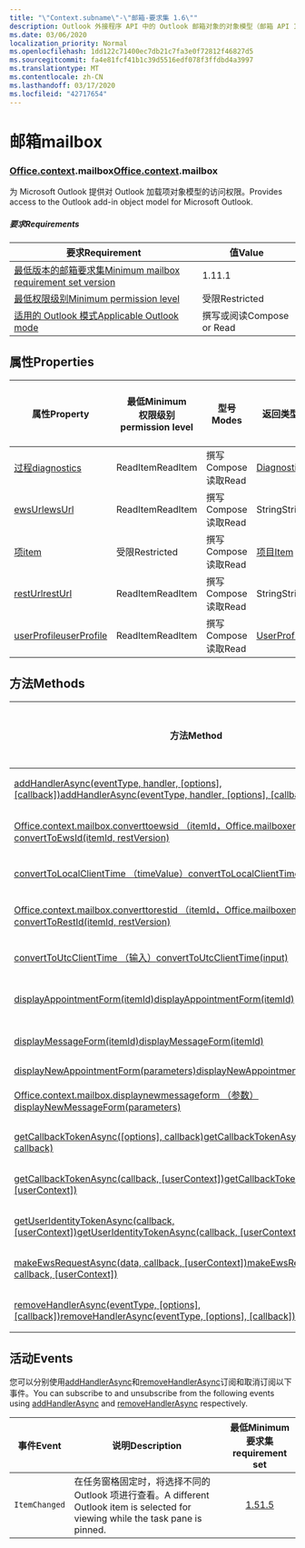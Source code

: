 ```yaml
---
title: "\"Context.subname\"-\"邮箱-要求集 1.6\""
description: Outlook 外接程序 API 中的 Outlook 邮箱对象的对象模型（邮箱 API 1.6 版本）。
ms.date: 03/06/2020
localization_priority: Normal
ms.openlocfilehash: 1dd122c71400ec7db21c7fa3e0f72812f46827d5
ms.sourcegitcommit: fa4e81fcf41b1c39d5516edf078f3ffdbd4a3997
ms.translationtype: MT
ms.contentlocale: zh-CN
ms.lasthandoff: 03/17/2020
ms.locfileid: "42717654"
---
```

# <a name="mailbox"></a><span data-ttu-id="c25ce-103">邮箱</span><span class="sxs-lookup"><span data-stu-id="c25ce-103">mailbox</span></span>

### <a name="officecontextmailbox"></a><span data-ttu-id="c25ce-104">[Office](office.md)[.context](office.context.md).mailbox</span><span class="sxs-lookup"><span data-stu-id="c25ce-104">[Office](office.md)[.context](office.context.md).mailbox</span></span>

<span data-ttu-id="c25ce-105">为 Microsoft Outlook 提供对 Outlook 加载项对象模型的访问权限。</span><span class="sxs-lookup"><span data-stu-id="c25ce-105">Provides access to the Outlook add-in object model for Microsoft Outlook.</span></span>

##### <a name="requirements"></a><span data-ttu-id="c25ce-106">要求</span><span class="sxs-lookup"><span data-stu-id="c25ce-106">Requirements</span></span>

|<span data-ttu-id="c25ce-107">要求</span><span class="sxs-lookup"><span data-stu-id="c25ce-107">Requirement</span></span>| <span data-ttu-id="c25ce-108">值</span><span class="sxs-lookup"><span data-stu-id="c25ce-108">Value</span></span>|
|---|---|
|[<span data-ttu-id="c25ce-109">最低版本的邮箱要求集</span><span class="sxs-lookup"><span data-stu-id="c25ce-109">Minimum mailbox requirement set version</span></span>](../../requirement-sets/outlook-api-requirement-sets.md)| <span data-ttu-id="c25ce-110">1.1</span><span class="sxs-lookup"><span data-stu-id="c25ce-110">1.1</span></span>|
|[<span data-ttu-id="c25ce-111">最低权限级别</span><span class="sxs-lookup"><span data-stu-id="c25ce-111">Minimum permission level</span></span>](../../../outlook/understanding-outlook-add-in-permissions.md)| <span data-ttu-id="c25ce-112">受限</span><span class="sxs-lookup"><span data-stu-id="c25ce-112">Restricted</span></span>|
|[<span data-ttu-id="c25ce-113">适用的 Outlook 模式</span><span class="sxs-lookup"><span data-stu-id="c25ce-113">Applicable Outlook mode</span></span>](../../../outlook/outlook-add-ins-overview.md#extension-points)| <span data-ttu-id="c25ce-114">撰写或阅读</span><span class="sxs-lookup"><span data-stu-id="c25ce-114">Compose or Read</span></span>|

## <a name="properties"></a><span data-ttu-id="c25ce-115">属性</span><span class="sxs-lookup"><span data-stu-id="c25ce-115">Properties</span></span>

| <span data-ttu-id="c25ce-116">属性</span><span class="sxs-lookup"><span data-stu-id="c25ce-116">Property</span></span> | <span data-ttu-id="c25ce-117">最低</span><span class="sxs-lookup"><span data-stu-id="c25ce-117">Minimum</span></span><br><span data-ttu-id="c25ce-118">权限级别</span><span class="sxs-lookup"><span data-stu-id="c25ce-118">permission level</span></span> | <span data-ttu-id="c25ce-119">型号</span><span class="sxs-lookup"><span data-stu-id="c25ce-119">Modes</span></span> | <span data-ttu-id="c25ce-120">返回类型</span><span class="sxs-lookup"><span data-stu-id="c25ce-120">Return type</span></span> | <span data-ttu-id="c25ce-121">最低</span><span class="sxs-lookup"><span data-stu-id="c25ce-121">Minimum</span></span><br><span data-ttu-id="c25ce-122">要求集</span><span class="sxs-lookup"><span data-stu-id="c25ce-122">requirement set</span></span> |
|---|---|---|---|:---:|
| [<span data-ttu-id="c25ce-123">过程</span><span class="sxs-lookup"><span data-stu-id="c25ce-123">diagnostics</span></span>](/javascript/api/outlook/office.mailbox?view=outlook-js-1.6#diagnostics) | <span data-ttu-id="c25ce-124">ReadItem</span><span class="sxs-lookup"><span data-stu-id="c25ce-124">ReadItem</span></span> | <span data-ttu-id="c25ce-125">撰写</span><span class="sxs-lookup"><span data-stu-id="c25ce-125">Compose</span></span><br><span data-ttu-id="c25ce-126">读取</span><span class="sxs-lookup"><span data-stu-id="c25ce-126">Read</span></span> | [<span data-ttu-id="c25ce-127">Diagnostics</span><span class="sxs-lookup"><span data-stu-id="c25ce-127">Diagnostics</span></span>](/javascript/api/outlook/office.diagnostics?view=outlook-js-1.6) | [<span data-ttu-id="c25ce-128">1.1</span><span class="sxs-lookup"><span data-stu-id="c25ce-128">1.1</span></span>](../requirement-set-1.1/outlook-requirement-set-1.1.md) |
| [<span data-ttu-id="c25ce-129">ewsUrl</span><span class="sxs-lookup"><span data-stu-id="c25ce-129">ewsUrl</span></span>](/javascript/api/outlook/office.mailbox?view=outlook-js-1.6#ewsurl) | <span data-ttu-id="c25ce-130">ReadItem</span><span class="sxs-lookup"><span data-stu-id="c25ce-130">ReadItem</span></span> | <span data-ttu-id="c25ce-131">撰写</span><span class="sxs-lookup"><span data-stu-id="c25ce-131">Compose</span></span><br><span data-ttu-id="c25ce-132">读取</span><span class="sxs-lookup"><span data-stu-id="c25ce-132">Read</span></span> | <span data-ttu-id="c25ce-133">String</span><span class="sxs-lookup"><span data-stu-id="c25ce-133">String</span></span> | [<span data-ttu-id="c25ce-134">1.1</span><span class="sxs-lookup"><span data-stu-id="c25ce-134">1.1</span></span>](../requirement-set-1.1/outlook-requirement-set-1.1.md) |
| [<span data-ttu-id="c25ce-135">项</span><span class="sxs-lookup"><span data-stu-id="c25ce-135">item</span></span>](office.context.mailbox.item.md) | <span data-ttu-id="c25ce-136">受限</span><span class="sxs-lookup"><span data-stu-id="c25ce-136">Restricted</span></span> | <span data-ttu-id="c25ce-137">撰写</span><span class="sxs-lookup"><span data-stu-id="c25ce-137">Compose</span></span><br><span data-ttu-id="c25ce-138">读取</span><span class="sxs-lookup"><span data-stu-id="c25ce-138">Read</span></span> | [<span data-ttu-id="c25ce-139">项目</span><span class="sxs-lookup"><span data-stu-id="c25ce-139">Item</span></span>](/javascript/api/outlook/office.item?view=outlook-js-1.6) | [<span data-ttu-id="c25ce-140">1.1</span><span class="sxs-lookup"><span data-stu-id="c25ce-140">1.1</span></span>](../requirement-set-1.1/outlook-requirement-set-1.1.md) |
| [<span data-ttu-id="c25ce-141">restUrl</span><span class="sxs-lookup"><span data-stu-id="c25ce-141">restUrl</span></span>](/javascript/api/outlook/office.mailbox?view=outlook-js-1.6#resturl) | <span data-ttu-id="c25ce-142">ReadItem</span><span class="sxs-lookup"><span data-stu-id="c25ce-142">ReadItem</span></span> | <span data-ttu-id="c25ce-143">撰写</span><span class="sxs-lookup"><span data-stu-id="c25ce-143">Compose</span></span><br><span data-ttu-id="c25ce-144">读取</span><span class="sxs-lookup"><span data-stu-id="c25ce-144">Read</span></span> | <span data-ttu-id="c25ce-145">String</span><span class="sxs-lookup"><span data-stu-id="c25ce-145">String</span></span> | [<span data-ttu-id="c25ce-146">1.5</span><span class="sxs-lookup"><span data-stu-id="c25ce-146">1.5</span></span>](../requirement-set-1.5/outlook-requirement-set-1.5.md) |
| [<span data-ttu-id="c25ce-147">userProfile</span><span class="sxs-lookup"><span data-stu-id="c25ce-147">userProfile</span></span>](/javascript/api/outlook/office.mailbox?view=outlook-js-1.5#userprofile) | <span data-ttu-id="c25ce-148">ReadItem</span><span class="sxs-lookup"><span data-stu-id="c25ce-148">ReadItem</span></span> | <span data-ttu-id="c25ce-149">撰写</span><span class="sxs-lookup"><span data-stu-id="c25ce-149">Compose</span></span><br><span data-ttu-id="c25ce-150">读取</span><span class="sxs-lookup"><span data-stu-id="c25ce-150">Read</span></span> | [<span data-ttu-id="c25ce-151">UserProfile</span><span class="sxs-lookup"><span data-stu-id="c25ce-151">UserProfile</span></span>](/javascript/api/outlook/office.userprofile?view=outlook-js-1.6) | [<span data-ttu-id="c25ce-152">1.1</span><span class="sxs-lookup"><span data-stu-id="c25ce-152">1.1</span></span>](../requirement-set-1.1/outlook-requirement-set-1.1.md) |

## <a name="methods"></a><span data-ttu-id="c25ce-153">方法</span><span class="sxs-lookup"><span data-stu-id="c25ce-153">Methods</span></span>

| <span data-ttu-id="c25ce-154">方法</span><span class="sxs-lookup"><span data-stu-id="c25ce-154">Method</span></span> | <span data-ttu-id="c25ce-155">最低</span><span class="sxs-lookup"><span data-stu-id="c25ce-155">Minimum</span></span><br><span data-ttu-id="c25ce-156">权限级别</span><span class="sxs-lookup"><span data-stu-id="c25ce-156">permission level</span></span> | <span data-ttu-id="c25ce-157">型号</span><span class="sxs-lookup"><span data-stu-id="c25ce-157">Modes</span></span> | <span data-ttu-id="c25ce-158">最低</span><span class="sxs-lookup"><span data-stu-id="c25ce-158">Minimum</span></span><br><span data-ttu-id="c25ce-159">要求集</span><span class="sxs-lookup"><span data-stu-id="c25ce-159">requirement set</span></span> |
|---|---|---|:---:|
| <span data-ttu-id="c25ce-160">[addHandlerAsync(eventType, handler, [options], [callback])](/javascript/api/outlook/office.mailbox?view=outlook-js-1.6#addhandlerasync-eventtype--handler--options--callback-)</span><span class="sxs-lookup"><span data-stu-id="c25ce-160">[addHandlerAsync(eventType, handler, [options], [callback])](/javascript/api/outlook/office.mailbox?view=outlook-js-1.6#addhandlerasync-eventtype--handler--options--callback-)</span></span> | <span data-ttu-id="c25ce-161">ReadItem</span><span class="sxs-lookup"><span data-stu-id="c25ce-161">ReadItem</span></span> | <span data-ttu-id="c25ce-162">撰写</span><span class="sxs-lookup"><span data-stu-id="c25ce-162">Compose</span></span><br><span data-ttu-id="c25ce-163">读取</span><span class="sxs-lookup"><span data-stu-id="c25ce-163">Read</span></span> | [<span data-ttu-id="c25ce-164">1.5</span><span class="sxs-lookup"><span data-stu-id="c25ce-164">1.5</span></span>](../requirement-set-1.5/outlook-requirement-set-1.5.md) |
| [<span data-ttu-id="c25ce-165">Office.context.mailbox.converttoewsid （itemId，Office.mailboxenums.restversion）</span><span class="sxs-lookup"><span data-stu-id="c25ce-165">convertToEwsId(itemId, restVersion)</span></span>](/javascript/api/outlook/office.mailbox?view=outlook-js-1.6#converttoewsid-itemid--restversion-) | <span data-ttu-id="c25ce-166">受限</span><span class="sxs-lookup"><span data-stu-id="c25ce-166">Restricted</span></span> | <span data-ttu-id="c25ce-167">撰写</span><span class="sxs-lookup"><span data-stu-id="c25ce-167">Compose</span></span><br><span data-ttu-id="c25ce-168">读取</span><span class="sxs-lookup"><span data-stu-id="c25ce-168">Read</span></span> | [<span data-ttu-id="c25ce-169">1.3</span><span class="sxs-lookup"><span data-stu-id="c25ce-169">1.3</span></span>](../requirement-set-1.3/outlook-requirement-set-1.3.md) |
| [<span data-ttu-id="c25ce-170">convertToLocalClientTime （timeValue）</span><span class="sxs-lookup"><span data-stu-id="c25ce-170">convertToLocalClientTime(timeValue)</span></span>](/javascript/api/outlook/office.mailbox?view=outlook-js-1.6#converttolocalclienttime-timevalue-) | <span data-ttu-id="c25ce-171">ReadItem</span><span class="sxs-lookup"><span data-stu-id="c25ce-171">ReadItem</span></span> | <span data-ttu-id="c25ce-172">撰写</span><span class="sxs-lookup"><span data-stu-id="c25ce-172">Compose</span></span><br><span data-ttu-id="c25ce-173">读取</span><span class="sxs-lookup"><span data-stu-id="c25ce-173">Read</span></span> | [<span data-ttu-id="c25ce-174">1.1</span><span class="sxs-lookup"><span data-stu-id="c25ce-174">1.1</span></span>](../requirement-set-1.1/outlook-requirement-set-1.1.md) |
| [<span data-ttu-id="c25ce-175">Office.context.mailbox.converttorestid （itemId，Office.mailboxenums.restversion）</span><span class="sxs-lookup"><span data-stu-id="c25ce-175">convertToRestId(itemId, restVersion)</span></span>](/javascript/api/outlook/office.mailbox?view=outlook-js-1.6#converttorestid-itemid--restversion-) | <span data-ttu-id="c25ce-176">受限</span><span class="sxs-lookup"><span data-stu-id="c25ce-176">Restricted</span></span> | <span data-ttu-id="c25ce-177">撰写</span><span class="sxs-lookup"><span data-stu-id="c25ce-177">Compose</span></span><br><span data-ttu-id="c25ce-178">读取</span><span class="sxs-lookup"><span data-stu-id="c25ce-178">Read</span></span> | [<span data-ttu-id="c25ce-179">1.3</span><span class="sxs-lookup"><span data-stu-id="c25ce-179">1.3</span></span>](../requirement-set-1.3/outlook-requirement-set-1.3.md) |
| [<span data-ttu-id="c25ce-180">convertToUtcClientTime （输入）</span><span class="sxs-lookup"><span data-stu-id="c25ce-180">convertToUtcClientTime(input)</span></span>](/javascript/api/outlook/office.mailbox?view=outlook-js-1.6#converttoutcclienttime-input-) | <span data-ttu-id="c25ce-181">ReadItem</span><span class="sxs-lookup"><span data-stu-id="c25ce-181">ReadItem</span></span> | <span data-ttu-id="c25ce-182">撰写</span><span class="sxs-lookup"><span data-stu-id="c25ce-182">Compose</span></span><br><span data-ttu-id="c25ce-183">读取</span><span class="sxs-lookup"><span data-stu-id="c25ce-183">Read</span></span> | [<span data-ttu-id="c25ce-184">1.1</span><span class="sxs-lookup"><span data-stu-id="c25ce-184">1.1</span></span>](../requirement-set-1.1/outlook-requirement-set-1.1.md) |
| [<span data-ttu-id="c25ce-185">displayAppointmentForm(itemId)</span><span class="sxs-lookup"><span data-stu-id="c25ce-185">displayAppointmentForm(itemId)</span></span>](/javascript/api/outlook/office.mailbox?view=outlook-js-1.6#displayappointmentform-itemid-) | <span data-ttu-id="c25ce-186">ReadItem</span><span class="sxs-lookup"><span data-stu-id="c25ce-186">ReadItem</span></span> | <span data-ttu-id="c25ce-187">撰写</span><span class="sxs-lookup"><span data-stu-id="c25ce-187">Compose</span></span><br><span data-ttu-id="c25ce-188">读取</span><span class="sxs-lookup"><span data-stu-id="c25ce-188">Read</span></span> | [<span data-ttu-id="c25ce-189">1.1</span><span class="sxs-lookup"><span data-stu-id="c25ce-189">1.1</span></span>](../requirement-set-1.1/outlook-requirement-set-1.1.md) |
| [<span data-ttu-id="c25ce-190">displayMessageForm(itemId)</span><span class="sxs-lookup"><span data-stu-id="c25ce-190">displayMessageForm(itemId)</span></span>](/javascript/api/outlook/office.mailbox?view=outlook-js-1.6#displaymessageform-itemid-) | <span data-ttu-id="c25ce-191">ReadItem</span><span class="sxs-lookup"><span data-stu-id="c25ce-191">ReadItem</span></span> | <span data-ttu-id="c25ce-192">撰写</span><span class="sxs-lookup"><span data-stu-id="c25ce-192">Compose</span></span><br><span data-ttu-id="c25ce-193">读取</span><span class="sxs-lookup"><span data-stu-id="c25ce-193">Read</span></span> | [<span data-ttu-id="c25ce-194">1.1</span><span class="sxs-lookup"><span data-stu-id="c25ce-194">1.1</span></span>](../requirement-set-1.1/outlook-requirement-set-1.1.md) |
| [<span data-ttu-id="c25ce-195">displayNewAppointmentForm(parameters)</span><span class="sxs-lookup"><span data-stu-id="c25ce-195">displayNewAppointmentForm(parameters)</span></span>](/javascript/api/outlook/office.mailbox?view=outlook-js-1.6#displaynewappointmentform-parameters-) | <span data-ttu-id="c25ce-196">ReadItem</span><span class="sxs-lookup"><span data-stu-id="c25ce-196">ReadItem</span></span> | <span data-ttu-id="c25ce-197">读取</span><span class="sxs-lookup"><span data-stu-id="c25ce-197">Read</span></span> | [<span data-ttu-id="c25ce-198">1.1</span><span class="sxs-lookup"><span data-stu-id="c25ce-198">1.1</span></span>](../requirement-set-1.1/outlook-requirement-set-1.1.md) |
| [<span data-ttu-id="c25ce-199">Office.context.mailbox.displaynewmessageform （参数）</span><span class="sxs-lookup"><span data-stu-id="c25ce-199">displayNewMessageForm(parameters)</span></span>](/javascript/api/outlook/office.mailbox?view=outlook-js-1.6#displaynewmessageform-parameters-) | <span data-ttu-id="c25ce-200">ReadItem</span><span class="sxs-lookup"><span data-stu-id="c25ce-200">ReadItem</span></span> | <span data-ttu-id="c25ce-201">撰写</span><span class="sxs-lookup"><span data-stu-id="c25ce-201">Compose</span></span><br><span data-ttu-id="c25ce-202">读取</span><span class="sxs-lookup"><span data-stu-id="c25ce-202">Read</span></span> | [<span data-ttu-id="c25ce-203">1.6</span><span class="sxs-lookup"><span data-stu-id="c25ce-203">1.6</span></span>](../requirement-set-1.6/outlook-requirement-set-1.6.md) |
| <span data-ttu-id="c25ce-204">[getCallbackTokenAsync([options], callback)](/javascript/api/outlook/office.mailbox?view=outlook-js-1.6#getcallbacktokenasync-options--callback-)</span><span class="sxs-lookup"><span data-stu-id="c25ce-204">[getCallbackTokenAsync([options], callback)](/javascript/api/outlook/office.mailbox?view=outlook-js-1.6#getcallbacktokenasync-options--callback-)</span></span> | <span data-ttu-id="c25ce-205">ReadItem</span><span class="sxs-lookup"><span data-stu-id="c25ce-205">ReadItem</span></span> | <span data-ttu-id="c25ce-206">撰写</span><span class="sxs-lookup"><span data-stu-id="c25ce-206">Compose</span></span><br><span data-ttu-id="c25ce-207">读取</span><span class="sxs-lookup"><span data-stu-id="c25ce-207">Read</span></span> | [<span data-ttu-id="c25ce-208">1.5</span><span class="sxs-lookup"><span data-stu-id="c25ce-208">1.5</span></span>](../requirement-set-1.5/outlook-requirement-set-1.5.md) |
| <span data-ttu-id="c25ce-209">[getCallbackTokenAsync(callback, [userContext])](/javascript/api/outlook/office.mailbox?view=outlook-js-1.6#getcallbacktokenasync-callback--usercontext-)</span><span class="sxs-lookup"><span data-stu-id="c25ce-209">[getCallbackTokenAsync(callback, [userContext])](/javascript/api/outlook/office.mailbox?view=outlook-js-1.6#getcallbacktokenasync-callback--usercontext-)</span></span> | <span data-ttu-id="c25ce-210">ReadItem</span><span class="sxs-lookup"><span data-stu-id="c25ce-210">ReadItem</span></span> | <span data-ttu-id="c25ce-211">撰写</span><span class="sxs-lookup"><span data-stu-id="c25ce-211">Compose</span></span><br><span data-ttu-id="c25ce-212">读取</span><span class="sxs-lookup"><span data-stu-id="c25ce-212">Read</span></span> | [<span data-ttu-id="c25ce-213">1.3</span><span class="sxs-lookup"><span data-stu-id="c25ce-213">1.3</span></span>](../requirement-set-1.3/outlook-requirement-set-1.3.md)<br>[<span data-ttu-id="c25ce-214">1.1</span><span class="sxs-lookup"><span data-stu-id="c25ce-214">1.1</span></span>](../requirement-set-1.1/outlook-requirement-set-1.1.md) |
| <span data-ttu-id="c25ce-215">[getUserIdentityTokenAsync(callback, [userContext])](/javascript/api/outlook/office.mailbox?view=outlook-js-1.6#getuseridentitytokenasync-callback--usercontext-)</span><span class="sxs-lookup"><span data-stu-id="c25ce-215">[getUserIdentityTokenAsync(callback, [userContext])](/javascript/api/outlook/office.mailbox?view=outlook-js-1.6#getuseridentitytokenasync-callback--usercontext-)</span></span> | <span data-ttu-id="c25ce-216">ReadItem</span><span class="sxs-lookup"><span data-stu-id="c25ce-216">ReadItem</span></span> | <span data-ttu-id="c25ce-217">撰写</span><span class="sxs-lookup"><span data-stu-id="c25ce-217">Compose</span></span><br><span data-ttu-id="c25ce-218">读取</span><span class="sxs-lookup"><span data-stu-id="c25ce-218">Read</span></span> | [<span data-ttu-id="c25ce-219">1.1</span><span class="sxs-lookup"><span data-stu-id="c25ce-219">1.1</span></span>](../requirement-set-1.1/outlook-requirement-set-1.1.md) |
| <span data-ttu-id="c25ce-220">[makeEwsRequestAsync(data, callback, [userContext])](/javascript/api/outlook/office.mailbox?view=outlook-js-1.6#makeewsrequestasync-data--callback--usercontext-)</span><span class="sxs-lookup"><span data-stu-id="c25ce-220">[makeEwsRequestAsync(data, callback, [userContext])](/javascript/api/outlook/office.mailbox?view=outlook-js-1.6#makeewsrequestasync-data--callback--usercontext-)</span></span> | <span data-ttu-id="c25ce-221">ReadWriteMailbox</span><span class="sxs-lookup"><span data-stu-id="c25ce-221">ReadWriteMailbox</span></span> | <span data-ttu-id="c25ce-222">撰写</span><span class="sxs-lookup"><span data-stu-id="c25ce-222">Compose</span></span><br><span data-ttu-id="c25ce-223">读取</span><span class="sxs-lookup"><span data-stu-id="c25ce-223">Read</span></span> | [<span data-ttu-id="c25ce-224">1.1</span><span class="sxs-lookup"><span data-stu-id="c25ce-224">1.1</span></span>](../requirement-set-1.1/outlook-requirement-set-1.1.md) |
| <span data-ttu-id="c25ce-225">[removeHandlerAsync(eventType, [options], [callback])](/javascript/api/outlook/office.mailbox?view=outlook-js-1.6#removehandlerasync-eventtype--options--callback-)</span><span class="sxs-lookup"><span data-stu-id="c25ce-225">[removeHandlerAsync(eventType, [options], [callback])](/javascript/api/outlook/office.mailbox?view=outlook-js-1.6#removehandlerasync-eventtype--options--callback-)</span></span> | <span data-ttu-id="c25ce-226">ReadItem</span><span class="sxs-lookup"><span data-stu-id="c25ce-226">ReadItem</span></span> | <span data-ttu-id="c25ce-227">撰写</span><span class="sxs-lookup"><span data-stu-id="c25ce-227">Compose</span></span><br><span data-ttu-id="c25ce-228">读取</span><span class="sxs-lookup"><span data-stu-id="c25ce-228">Read</span></span> | [<span data-ttu-id="c25ce-229">1.5</span><span class="sxs-lookup"><span data-stu-id="c25ce-229">1.5</span></span>](../requirement-set-1.5/outlook-requirement-set-1.5.md) |

## <a name="events"></a><span data-ttu-id="c25ce-230">活动</span><span class="sxs-lookup"><span data-stu-id="c25ce-230">Events</span></span>

<span data-ttu-id="c25ce-231">您可以分别使用[addHandlerAsync](/javascript/api/outlook/office.mailbox?view=outlook-js-1.6#addhandlerasync-eventtype--handler--options--callback-)和[removeHandlerAsync](/javascript/api/outlook/office.mailbox?view=outlook-js-1.6#removehandlerasync-eventtype--options--callback-)订阅和取消订阅以下事件。</span><span class="sxs-lookup"><span data-stu-id="c25ce-231">You can subscribe to and unsubscribe from the following events using [addHandlerAsync](/javascript/api/outlook/office.mailbox?view=outlook-js-1.6#addhandlerasync-eventtype--handler--options--callback-) and [removeHandlerAsync](/javascript/api/outlook/office.mailbox?view=outlook-js-1.6#removehandlerasync-eventtype--options--callback-) respectively.</span></span>

| <span data-ttu-id="c25ce-232">事件</span><span class="sxs-lookup"><span data-stu-id="c25ce-232">Event</span></span> | <span data-ttu-id="c25ce-233">说明</span><span class="sxs-lookup"><span data-stu-id="c25ce-233">Description</span></span> | <span data-ttu-id="c25ce-234">最低</span><span class="sxs-lookup"><span data-stu-id="c25ce-234">Minimum</span></span><br><span data-ttu-id="c25ce-235">要求集</span><span class="sxs-lookup"><span data-stu-id="c25ce-235">requirement set</span></span> |
|---|---|:---:|
|`ItemChanged`| <span data-ttu-id="c25ce-236">在任务窗格固定时，将选择不同的 Outlook 项进行查看。</span><span class="sxs-lookup"><span data-stu-id="c25ce-236">A different Outlook item is selected for viewing while the task pane is pinned.</span></span> | [<span data-ttu-id="c25ce-237">1.5</span><span class="sxs-lookup"><span data-stu-id="c25ce-237">1.5</span></span>](../requirement-set-1.5/outlook-requirement-set-1.5.md) |

